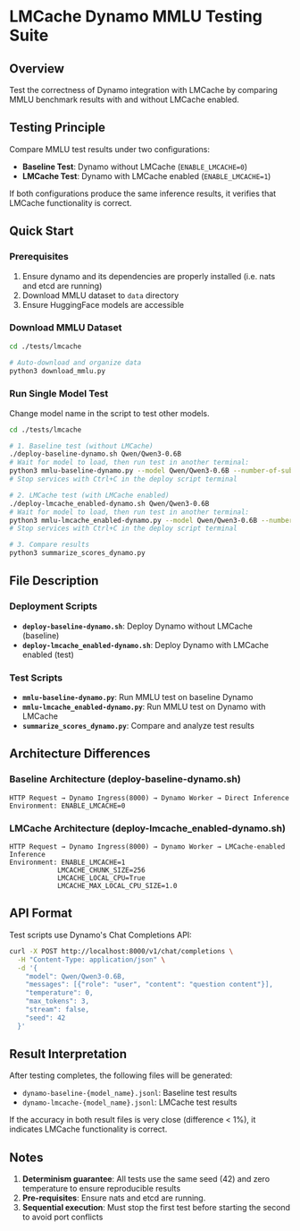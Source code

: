 # LMCache Dynamo MMLU Testing Suite

## Overview
Test the correctness of Dynamo integration with LMCache by comparing MMLU benchmark results with and without LMCache enabled.

## Testing Principle
Compare MMLU test results under two configurations:
- **Baseline Test**: Dynamo without LMCache (`ENABLE_LMCACHE=0`)
- **LMCache Test**: Dynamo with LMCache enabled (`ENABLE_LMCACHE=1`)

If both configurations produce the same inference results, it verifies that LMCache functionality is correct.

## Quick Start

### Prerequisites
1. Ensure dynamo and its dependencies are properly installed (i.e. nats and etcd are running)
2. Download MMLU dataset to `data` directory
3. Ensure HuggingFace models are accessible

### Download MMLU Dataset

```bash
cd ./tests/lmcache

# Auto-download and organize data
python3 download_mmlu.py
```

### Run Single Model Test
Change model name in the script to test other models.
```bash
cd ./tests/lmcache

# 1. Baseline test (without LMCache)
./deploy-baseline-dynamo.sh Qwen/Qwen3-0.6B
# Wait for model to load, then run test in another terminal:
python3 mmlu-baseline-dynamo.py --model Qwen/Qwen3-0.6B --number-of-subjects 15
# Stop services with Ctrl+C in the deploy script terminal

# 2. LMCache test (with LMCache enabled)
./deploy-lmcache_enabled-dynamo.sh Qwen/Qwen3-0.6B
# Wait for model to load, then run test in another terminal:
python3 mmlu-lmcache_enabled-dynamo.py --model Qwen/Qwen3-0.6B --number-of-subjects 15
# Stop services with Ctrl+C in the deploy script terminal

# 3. Compare results
python3 summarize_scores_dynamo.py
```

## File Description

### Deployment Scripts
- **`deploy-baseline-dynamo.sh`**: Deploy Dynamo without LMCache (baseline)
- **`deploy-lmcache_enabled-dynamo.sh`**: Deploy Dynamo with LMCache enabled (test)

### Test Scripts
- **`mmlu-baseline-dynamo.py`**: Run MMLU test on baseline Dynamo
- **`mmlu-lmcache_enabled-dynamo.py`**: Run MMLU test on Dynamo with LMCache
- **`summarize_scores_dynamo.py`**: Compare and analyze test results

## Architecture Differences

### Baseline Architecture (deploy-baseline-dynamo.sh)
```
HTTP Request → Dynamo Ingress(8000) → Dynamo Worker → Direct Inference
Environment: ENABLE_LMCACHE=0
```

### LMCache Architecture (deploy-lmcache_enabled-dynamo.sh)
```
HTTP Request → Dynamo Ingress(8000) → Dynamo Worker → LMCache-enabled Inference
Environment: ENABLE_LMCACHE=1
            LMCACHE_CHUNK_SIZE=256
            LMCACHE_LOCAL_CPU=True
            LMCACHE_MAX_LOCAL_CPU_SIZE=1.0
```

## API Format

Test scripts use Dynamo's Chat Completions API:

```bash
curl -X POST http://localhost:8000/v1/chat/completions \
  -H "Content-Type: application/json" \
  -d '{
    "model": Qwen/Qwen3-0.6B,
    "messages": [{"role": "user", "content": "question content"}],
    "temperature": 0,
    "max_tokens": 3,
    "stream": false,
    "seed": 42
  }'
```


## Result Interpretation

After testing completes, the following files will be generated:
- `dynamo-baseline-{model_name}.jsonl`: Baseline test results
- `dynamo-lmcache-{model_name}.jsonl`: LMCache test results

If the accuracy in both result files is very close (difference < 1%), it indicates LMCache functionality is correct.

## Notes

1. **Determinism guarantee**: All tests use the same seed (42) and zero temperature to ensure reproducible results
2. **Pre-requisites**: Ensure nats and etcd are running.
3. **Sequential execution**: Must stop the first test before starting the second to avoid port conflicts